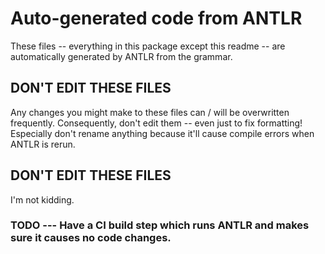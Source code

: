 # Auto-generated code from ANTLR

These files -- everything in this package except this readme -- are automatically
generated by ANTLR from the grammar.

##  DON'T EDIT THESE FILES

Any changes you might make to these files can / will be overwritten frequently.
Consequently, don't edit them -- even just to fix formatting! Especially don't
rename anything because it'll cause compile errors when ANTLR is rerun.

##  DON'T EDIT THESE FILES

I'm not kidding.

### TODO --- Have a CI build step which runs ANTLR and makes sure it causes no code changes.
